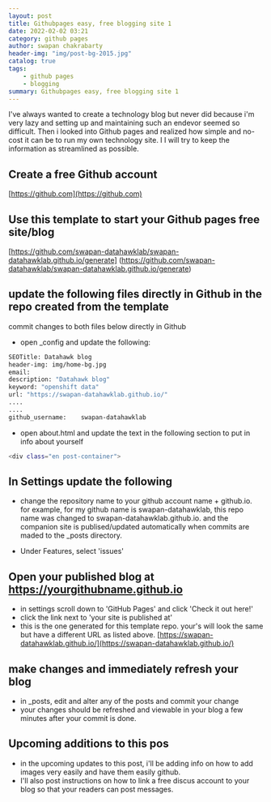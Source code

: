 ```yaml
---
layout: post
title: Githubpages easy, free blogging site 1
date: 2022-02-02 03:21
category: github pages
author: swapan chakrabarty
header-img: "img/post-bg-2015.jpg"
catalog: true
tags:
    - github pages
    - blogging
summary: Githubpages easy, free blogging site 1 
---
```


I've always wanted to create a technology blog but never did because i'm very lazy and setting up and maintaining such an endevor seemed so difficult. Then i looked into Github pages and realized how simple and no-cost it can be to run my own technology site. I I will try to keep the information as streamlined as possible.

## Create a free Github account

[https://github.com](https://github.com)

## Use this template to start your Github pages free site/blog

[https://github.com/swapan-datahawklab/swapan-datahawklab.github.io/generate] (<https://github.com/swapan-datahawklab/swapan-datahawklab.github.io/generate>)

## update the following files directly in Github in the repo created from the template

commit changes to both files below directly in Github

* open _config and update the following:

```bash
SEOTitle: Datahawk blog
header-img: img/home-bg.jpg
email:
description: "Datahawk blog"
keyword: "openshift data"
url: "https://swapan-datahawklab.github.io/"
....
....
github_username:    swapan-datahawklab
```

* open about.html and update the text in the following section to put in info about yourself

```bash
<div class="en post-container">
```

## In Settings update the following

* change the repository name to your github account name + github.io.  
    for example, for my github name is swapan-datahawklab, this repo name was changed to swapan-datahawklab.github.io.
    and the companion site is publised/updated automatically when commits are maded to the _posts directory.

* Under Features, select 'issues'

## Open your published blog at https://yourgithubname.github.io

* in settings scroll down to 'GitHub Pages' and click 'Check it out here!'
* click the link next to 'your site is published at' 
* this is the one generated for this template repo. your's will look the same but have a different URL as listed above.
  [https://swapan-datahawklab.github.io/](https://swapan-datahawklab.github.io/)

## make changes and immediately refresh your blog

* in _posts, edit and alter any of the posts and commit your change
* your changes should be refreshed and viewable in your blog a few minutes after your commit is done.

## Upcoming additions to this pos

* in the upcoming updates to this post, i'll be adding info on how to add images very easily and have them easily github.
* I'll also post instructions on how to link a free discus account to your blog so that your readers can post messages.